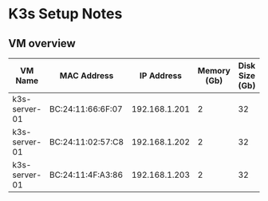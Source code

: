 # K3s Setup Notes

## VM overview

| VM Name       | MAC Address       | IP Address    | Memory (Gb) | Disk Size (Gb) | CPU Cores |
|---------------|-------------------|---------------|-------------|----------------|-----------|
| k3s-server-01 | BC:24:11:66:6F:07 | 192.168.1.201 | 2           | 32             | 2         |
| k3s-server-01 | BC:24:11:02:57:C8 | 192.168.1.202 | 2           | 32             | 2         |
| k3s-server-01 | BC:24:11:4F:A3:86 | 192.168.1.203 | 2           | 32             | 2         |
